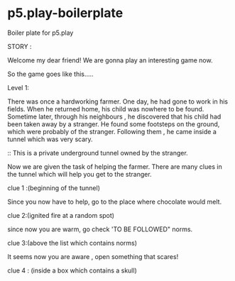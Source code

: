 # p5.play-boilerplate
Boiler plate for p5.play


STORY :

Welcome my dear friend!
We are gonna play an interesting game now.

So the game goes like this.....

Level 1:

There was once a hardworking farmer. One day, he had gone to work in his fields. When he returned home, his child was nowhere to be found. Sometime later, through his neighbours , he discovered that his child had been taken away by a stranger. He found some footsteps on the ground, which were probably of the stranger. Following them , he came inside a tunnel which was very scary. 

:: This is a private underground tunnel owned by the stranger.


Now we are given the task of helping the farmer. There are many clues in the tunnel which will help you get to the stranger. 

clue 1 :(beginning of the tunnel)

Since you now have to help, go to the place where chocolate would melt.



clue 2:(ignited fire at a random spot)

since now you are warm, go check 'TO BE FOLLOWED" norms. 

clue 3:(above the list which contains norms)

It seems now you are aware , open something that scares!

clue 4 : (inside a box which contains a skull)


